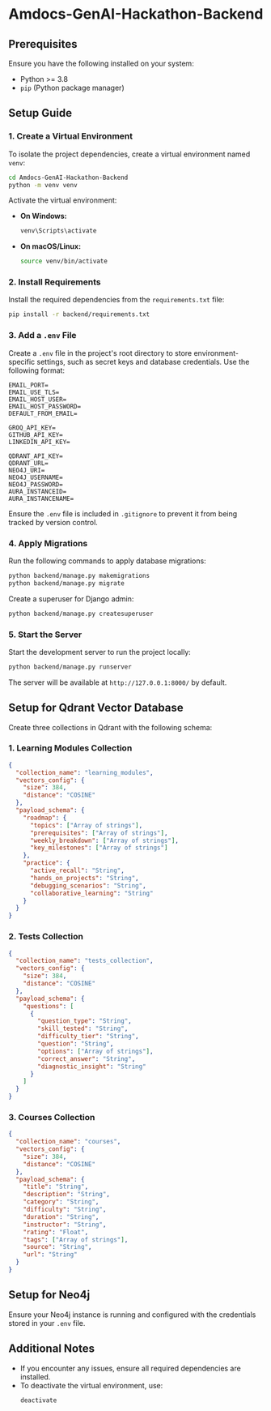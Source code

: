 # Amdocs-GenAI-Hackathon-Backend

## Prerequisites
Ensure you have the following installed on your system:
- Python >= 3.8
- `pip` (Python package manager)

## Setup Guide

### 1. Create a Virtual Environment
To isolate the project dependencies, create a virtual environment named `venv`:

```bash
cd Amdocs-GenAI-Hackathon-Backend
python -m venv venv
```

Activate the virtual environment:
- **On Windows:**
  ```bash
  venv\Scripts\activate
  ```
- **On macOS/Linux:**
  ```bash
  source venv/bin/activate
  ```

### 2. Install Requirements
Install the required dependencies from the `requirements.txt` file:

```bash
pip install -r backend/requirements.txt
```

### 3. Add a `.env` File
Create a `.env` file in the project's root directory to store environment-specific settings, such as secret keys and database credentials. Use the following format:

```
EMAIL_PORT=
EMAIL_USE_TLS=
EMAIL_HOST_USER=
EMAIL_HOST_PASSWORD=
DEFAULT_FROM_EMAIL=

GROQ_API_KEY=
GITHUB_API_KEY=
LINKEDIN_API_KEY=

QDRANT_API_KEY=
QDRANT_URL=
NEO4J_URI=
NEO4J_USERNAME=
NEO4J_PASSWORD=
AURA_INSTANCEID=
AURA_INSTANCENAME=
```

Ensure the `.env` file is included in `.gitignore` to prevent it from being tracked by version control.

### 4. Apply Migrations
Run the following commands to apply database migrations:

```bash
python backend/manage.py makemigrations
python backend/manage.py migrate
```

Create a superuser for Django admin:

```bash
python backend/manage.py createsuperuser
```

### 5. Start the Server
Start the development server to run the project locally:

```bash
python backend/manage.py runserver
```

The server will be available at `http://127.0.0.1:8000/` by default.

## Setup for Qdrant Vector Database
Create three collections in Qdrant with the following schema:

### **1. Learning Modules Collection**
```json
{
  "collection_name": "learning_modules",
  "vectors_config": {
    "size": 384,
    "distance": "COSINE"
  },
  "payload_schema": {
    "roadmap": {
      "topics": ["Array of strings"],
      "prerequisites": ["Array of strings"],
      "weekly_breakdown": ["Array of strings"],
      "key_milestones": ["Array of strings"]
    },
    "practice": {
      "active_recall": "String",
      "hands_on_projects": "String",
      "debugging_scenarios": "String",
      "collaborative_learning": "String"
    }
  }
}
```

### **2. Tests Collection**
```json
{
  "collection_name": "tests_collection",
  "vectors_config": {
    "size": 384,
    "distance": "COSINE"
  },
  "payload_schema": {
    "questions": [
      {
        "question_type": "String",
        "skill_tested": "String",
        "difficulty_tier": "String",
        "question": "String",
        "options": ["Array of strings"],
        "correct_answer": "String",
        "diagnostic_insight": "String"
      }
    ]
  }
}
```

### **3. Courses Collection**
```json
{
  "collection_name": "courses",
  "vectors_config": {
    "size": 384,
    "distance": "COSINE"
  },
  "payload_schema": {
    "title": "String",
    "description": "String",
    "category": "String",
    "difficulty": "String",
    "duration": "String",
    "instructor": "String",
    "rating": "Float",
    "tags": ["Array of strings"],
    "source": "String",
    "url": "String"
  }
}
```

## Setup for Neo4j
Ensure your Neo4j instance is running and configured with the credentials stored in your `.env` file.

## Additional Notes
- If you encounter any issues, ensure all required dependencies are installed.
- To deactivate the virtual environment, use:
  ```bash
  deactivate
  ```

